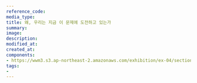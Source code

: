 ```yaml
---
reference_code:
media_type:
title: 왜, 우리는 지금 이 문제에 도전하고 있는가
summary:
image:
description:
modified_at:
created_at:
components:
- https://wwm3.s3.ap-northeast-2.amazonaws.com/exhibition/ex-04/section-02/99_왜,+우리는+지금+이+문제에+도전하고+있는가.jpg
tags:
-
---
```

